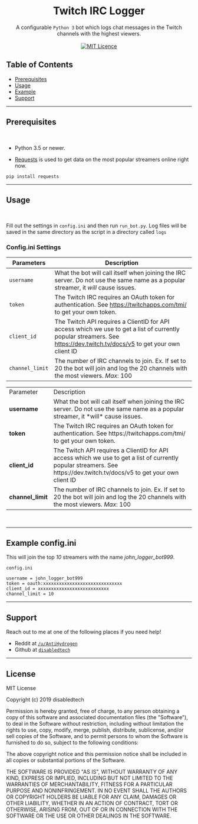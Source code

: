 <h1 align="center">Twitch IRC Logger</h1>

<div align="center">
    A configurable <code>Python 3</code> bot which logs chat messages in the Twitch channels with the highest viewers.
</div>

<br/>

<div align="center">
  <a href="http://badges.mit-license.org">
    <img src="http://img.shields.io/:license-mit-blue.svg?style=flat-square)"
      alt="MIT Licence" />
  </a>
</div>

## Table of Contents
- [Prerequisites](#prerequisites)
- [Usage](#usage)
- [Example](#example)
- [Support](#support)



---

## Prerequisites

<br/>

- Python 3.5 or newer.

- <a href="https://pypi.org/project/requests/" target="_blank">Requests</a> is used to get data on the most popular streamers online right now.
```
pip install requests
```

---
## Usage

<br/>

Fill out the settings in ```config.ini``` and then run ```run_bot.py```. Log files will be saved in the same directory as the script in a directory called ```logs```

### Config.ini Settings

| Parameters                     | Description |
| --------------------     | -------------| 
| `username`        | What the bot will call itself when joining the IRC server. Do not use the same name as a popular streamer, it *will* cause issues.| 
| `token`           | The Twitch IRC requires an OAuth token for authentication. See https://twitchapps.com/tmi/ to get your own token. |  
| `client_id`       | The Twitch API requires a ClientID for API access which we use to get a list of currently popular streamers. See https://dev.twitch.tv/docs/v5 to get your own client ID |
| `channel_limit `  | The number of IRC channels to join. Ex. If set to 20 the bot will join and log the 20 channels with the most viewers. *Max*: 100 |

<table>
    <tr>
        <td>Parameter</td>
        <td>Description</td>
    </tr>
    <tr>
        <td><strong>username</strong></td>
        <td>What the bot will call itself when joining the IRC server. Do not use the same name as a popular streamer, it *will* cause issues.</td>
    </tr>
    <tr>
        <td><strong>token</strong></td>
        <td>The Twitch IRC requires an OAuth token for authentication. See https://twitchapps.com/tmi/ to get your own token.</td>
    </tr>
    <tr>
        <td><strong>client_id</strong></td>
        <td>The Twitch API requires a ClientID for API access which we use to get a list of currently popular streamers. See https://dev.twitch.tv/docs/v5 to get your own client ID</td>
    </tr>
    <tr>
        <td><strong>channel_limit</strong></td>
        <td>The number of IRC channels to join. Ex. If set to 20 the bot will join and log the 20 channels with the most viewers. <i>Max</i>: 100</td>
    </tr>
</table>
<br/>

---

## Example config.ini

This will join the top *10* streamers with the name *john_logger_bot999*.

`config.ini`


`username = john_logger_bot999` <br/>
`token = oauth:xxxxxxxxxxxxxxxxxxxxxxxxxxxxxx` <br/>
`client_id = xxxxxxxxxxxxxxxxxxxxxxxxxxx` <br/>
`channel_limit = 10` <br/>

---

## Support

Reach out to me at one of the following places if you need help!

- Reddit at <a href="https://www.reddit.com/user/AntiHydrogen" target="_blank">`/u/AntiHydrogen`</a>
- Github at <a href="https://github.com/disabledtech" target="_blank">`disabledtech`</a>


---

## License

MIT License

Copyright (c) 2019 disabledtech

Permission is hereby granted, free of charge, to any person obtaining a copy
of this software and associated documentation files (the "Software"), to deal
in the Software without restriction, including without limitation the rights
to use, copy, modify, merge, publish, distribute, sublicense, and/or sell
copies of the Software, and to permit persons to whom the Software is
furnished to do so, subject to the following conditions:

The above copyright notice and this permission notice shall be included in all
copies or substantial portions of the Software.

THE SOFTWARE IS PROVIDED "AS IS", WITHOUT WARRANTY OF ANY KIND, EXPRESS OR
IMPLIED, INCLUDING BUT NOT LIMITED TO THE WARRANTIES OF MERCHANTABILITY,
FITNESS FOR A PARTICULAR PURPOSE AND NONINFRINGEMENT. IN NO EVENT SHALL THE
AUTHORS OR COPYRIGHT HOLDERS BE LIABLE FOR ANY CLAIM, DAMAGES OR OTHER
LIABILITY, WHETHER IN AN ACTION OF CONTRACT, TORT OR OTHERWISE, ARISING FROM,
OUT OF OR IN CONNECTION WITH THE SOFTWARE OR THE USE OR OTHER DEALINGS IN THE
SOFTWARE.

